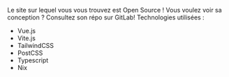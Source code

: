 Le site sur lequel vous vous trouvez est Open Source ! Vous voulez voir sa conception ? Consultez son répo sur GitLab!
Technologies utilisées :

- Vue.js
- Vite.js
- TailwindCSS
- PostCSS
- Typescript
- Nix
